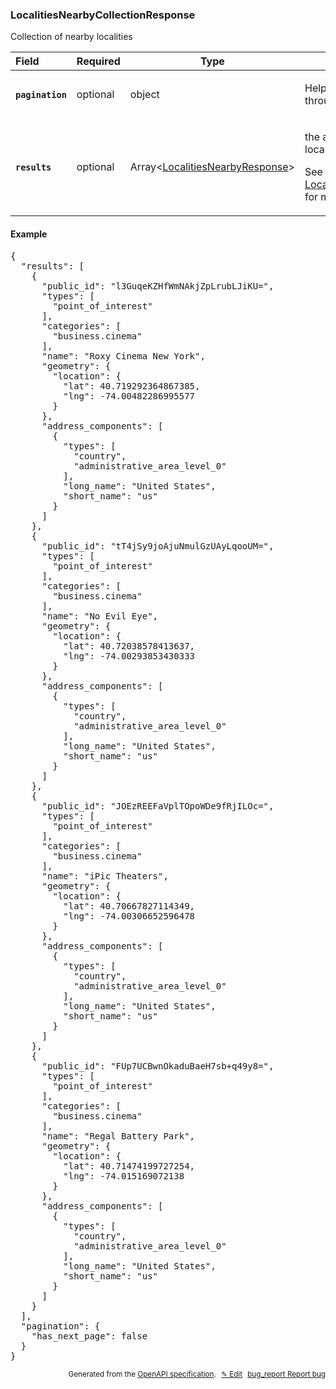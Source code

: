 <!--- This is a generated file, do not edit! -->
<!--- [START woosmap_http_schema_localitiesnearbycollectionresponse] -->
<h3 class="schema-object" id="LocalitiesNearbyCollectionResponse">LocalitiesNearbyCollectionResponse</h3>

Collection of nearby localities

| Field                                                                                                                           | Required | Type                                                                                          | Description                                                                                                                                                                    |
| :------------------------------------------------------------------------------------------------------------------------------ | -------- | --------------------------------------------------------------------------------------------- | ------------------------------------------------------------------------------------------------------------------------------------------------------------------------------ |
| <h4 id="LocalitiesNearbyCollectionResponse-pagination" class="add-link schema-object-property-key"><code>pagination</code></h4> | optional | object                                                                                        | <div class="nonref-property-description"><p>Helps you navigate through results pagination</p></div>                                                                            |
| <h4 id="LocalitiesNearbyCollectionResponse-results" class="add-link schema-object-property-key"><code>results</code></h4>       | optional | Array&lt;[LocalitiesNearbyResponse](#LocalitiesNearbyResponse "LocalitiesNearbyResponse")&gt; | <div class="ref-property-description"><p>the array of nearby localities</p><p>See <a href="#LocalitiesNearbyResponse">LocalitiesNearbyResponse</a> for more information.</div> |

<h4 class="schema-object-example" id="LocalitiesNearbyCollectionResponse-example">Example</h4>

<pre class="notranslate lang-json prettyprint">{
  "results": [
    {
      "public_id": "l3GuqeKZHfWmNAkjZpLrubLJiKU=",
      "types": [
        "point_of_interest"
      ],
      "categories": [
        "business.cinema"
      ],
      "name": "Roxy Cinema New York",
      "geometry": {
        "location": {
          "lat": 40.719292364867385,
          "lng": -74.00482286995577
        }
      },
      "address_components": [
        {
          "types": [
            "country",
            "administrative_area_level_0"
          ],
          "long_name": "United States",
          "short_name": "us"
        }
      ]
    },
    {
      "public_id": "tT4jSy9joAjuNmulGzUAyLqooUM=",
      "types": [
        "point_of_interest"
      ],
      "categories": [
        "business.cinema"
      ],
      "name": "No Evil Eye",
      "geometry": {
        "location": {
          "lat": 40.72038578413637,
          "lng": -74.00293853430333
        }
      },
      "address_components": [
        {
          "types": [
            "country",
            "administrative_area_level_0"
          ],
          "long_name": "United States",
          "short_name": "us"
        }
      ]
    },
    {
      "public_id": "JOEzREEFaVplTOpoWDe9fRjILOc=",
      "types": [
        "point_of_interest"
      ],
      "categories": [
        "business.cinema"
      ],
      "name": "iPic Theaters",
      "geometry": {
        "location": {
          "lat": 40.70667827114349,
          "lng": -74.00306652596478
        }
      },
      "address_components": [
        {
          "types": [
            "country",
            "administrative_area_level_0"
          ],
          "long_name": "United States",
          "short_name": "us"
        }
      ]
    },
    {
      "public_id": "FUp7UCBwnOkaduBaeH7sb+q49y8=",
      "types": [
        "point_of_interest"
      ],
      "categories": [
        "business.cinema"
      ],
      "name": "Regal Battery Park",
      "geometry": {
        "location": {
          "lat": 40.71474199727254,
          "lng": -74.015169072138
        }
      },
      "address_components": [
        {
          "types": [
            "country",
            "administrative_area_level_0"
          ],
          "long_name": "United States",
          "short_name": "us"
        }
      ]
    }
  ],
  "pagination": {
    "has_next_page": false
  }
}</pre>

<p style="text-align: right; font-size: smaller;">Generated from the <a data-label="openapi-github" href="https://github.com/woosmap/openapi-specification" title="Woosmap OpenAPI Specification" class="external">OpenAPI specification</a>.
<a data-label="openapi-github-woosmap-http-schema-localitiesnearbycollectionresponse" data-action="edit" style="margin-left: 5px;" href="https://github.com/woosmap/openapi-specification/blob/main/specification/schemas/LocalitiesNearbyCollectionResponse.yml" title="Edit on GitHub">✎ Edit</a>
<a data-label="openapi-github-woosmap-http-schema-localitiesnearbycollectionresponse" data-action="bug" style="margin-left: 5px;" href="https://github.com/woosmap/openapi-specification/issues/new?assignees=&labels=type%3A+bug%2C+triage+me&template=bug_report.md&title=[schemas] Bug - LocalitiesNearbyCollectionResponse" title="File bug for schemas on GitHub"><span class="material-icons">bug_report</span> Report bug</a>
</p>

<!--- [END woosmap_http_schema_localitiesnearbycollectionresponse] -->
